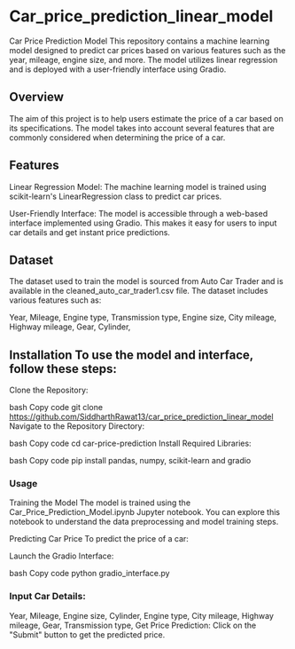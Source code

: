 # Car_price_prediction_linear_model
Car Price Prediction Model
This repository contains a machine learning model designed to predict car prices based on various features such as the year, mileage, engine size, and more. The model utilizes linear regression and is deployed with a user-friendly interface using Gradio.

## Overview
The aim of this project is to help users estimate the price of a car based on its specifications. The model takes into account several features that are commonly considered when determining the price of a car.

## Features
Linear Regression Model: The machine learning model is trained using scikit-learn's LinearRegression class to predict car prices.

User-Friendly Interface: The model is accessible through a web-based interface implemented using Gradio. This makes it easy for users to input car details and get instant price predictions.

## Dataset
The dataset used to train the model is sourced from Auto Car Trader and is available in the cleaned_auto_car_trader1.csv file. The dataset includes various features such as:

Year,
Mileage,
Engine type,
Transmission type,
Engine size,
City mileage,
Highway mileage,
Gear,
Cylinder,


## Installation To use the model and interface, follow these steps:

Clone the Repository:

bash
Copy code
git clone https://github.com/SiddharthRawat13/car_price_prediction_linear_model
Navigate to the Repository Directory:

bash
Copy code
cd car-price-prediction
Install Required Libraries:

bash
Copy code
pip install pandas, numpy, scikit-learn and gradio
### Usage
Training the Model
The model is trained using the Car_Price_Prediction_Model.ipynb Jupyter notebook. You can explore this notebook to understand the data preprocessing and model training steps.

Predicting Car Price
To predict the price of a car:

Launch the Gradio Interface:

bash
Copy code
python gradio_interface.py

### Input Car Details:

Year,
Mileage,
Engine size,
Cylinder,
Engine type,
City mileage,
Highway mileage,
Gear,
Transmission type,
Get Price Prediction:
Click on the "Submit" button to get the predicted price.
